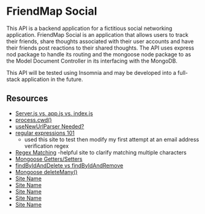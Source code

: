 # FriendMap Social

This API is a backend application for a fictitious social networking application. FriendMap Social is an application that allows users to track their friends, share thoughts associated with their user accounts and have their friends post reactions to their shared thoughts. The API uses express nod package to handle its routing and the mongoose node package to as the Model Document Controller in its interfacing with the MongoDB.

This API will be tested using Insomnia and may be developed into a full-stack application in the future.

##

## Resources

- [Server.js vs. app.js vs. index.js](https://stackoverflow.com/questions/36002413/conventions-for-app-js-index-js-and-server-js-in-node-js)
- [process.cwd()](https://www.geeksforgeeks.org/node-js-process-cwd-method/)
- [useNewUrlParser Needed?](https://mongoosejs.com/docs/migrating_to_6.html#no-more-deprecation-warning-options)
- [regular expressions 101](https://regex101.com/)
    - used this site to test then modify my first attempt at an email address verification regex
- [Regex Matching](https://howtodoinjava.com/java/regex/match-any-set-of-characters/)
    -helpful site to clarify matching multiple characters
- [Mongoose Getters/Setters](https://mongoosejs.com/docs/tutorials/getters-setters.html)
- [findByIdAndDelete vs findByIdAndRemove](https://stackoverflow.com/questions/61451862/whats-the-difference-between-remove-and-delete-in-mongodb-updates)
- [Mongoose deleteMany()](https://mongoosejs.com/docs/api.html#model_Model.deleteMany)
- [Site Name](URL)
- [Site Name](URL)
- [Site Name](URL)
- [Site Name](URL)
- [Site Name](URL)
